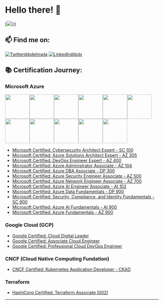 # Hello there! 👋
[![](https://visitor-badge.glitch.me/badge?page_id=najx.visitor-badge")]()

## 📫 Find me on:
<a href="https://twitter.com/bdelmwla"><img src="https://img.shields.io/badge/Twitter--_.svg?style=social&logo=twitter" alt="Twitter@bdelmwla"></a>
<a href="https://www.linkedin.com/in/abdx"><img src="https://img.shields.io/badge/LinkedIn--_.svg?style=social&logo=linkedin" alt="LinkedIn@bdx"></a>

## **📚 Certification Journey:**

### **Microsoft Azure**

<img src="https://user-images.githubusercontent.com/60783263/156945618-b549ccc3-37f6-46fc-ba01-a9b4be47e7e5.png" width="80" height="80"><img src="https://user-images.githubusercontent.com/60783263/166072330-a2fc130d-eb6b-4ae2-bcf7-45c83b841233.png" width="80" height="80"><img src="https://user-images.githubusercontent.com/60783263/157124139-38ecb020-fee3-4f5b-80b7-fe7380255ebd.png" width="80" height="80"><img src="https://user-images.githubusercontent.com/60783263/156945247-962f1e1d-c5c5-4703-a012-87dd3f87ef25.png" width="80" height="80"><img src="https://user-images.githubusercontent.com/60783263/156946222-7e5ffb12-65b0-46fe-980a-d5438052446c.png" width="80" height="80"><img src="https://user-images.githubusercontent.com/60783263/156945458-e9336db0-a6a9-4ea9-b1f1-53bc8723d347.png" width="80" height="80"><img src="https://user-images.githubusercontent.com/60783263/156946015-ec505512-077b-4470-a8d2-adabb4e82fe1.png" width="80" height="80"><img src="https://user-images.githubusercontent.com/60783263/156945874-f4041771-e55f-4e17-9e34-dd4a78ec3d8b.png" width="80" height="80"><img src="https://user-images.githubusercontent.com/60783263/156946223-0360b1ac-b66b-430f-a8cf-666fd13814d4.png" width="80" height="80"><img src="https://user-images.githubusercontent.com/60783263/156946224-3fdf6e0f-d5bf-49d2-9034-5aa5fef1f83e.png" width="80" height="80"><img src="https://user-images.githubusercontent.com/60783263/156946225-ebbceb0c-4689-484a-b8e1-ab35d67607b5.png" width="80" height="80">

- [Microsoft Certified: Cybersecurity Architect Expert - SC 100](https://docs.microsoft.com/en-us/certifications/cybersecurity-architect-expert/)
- [Microsoft Certified: Azure Solutions Architect Expert - AZ 305](https://docs.microsoft.com/en-us/learn/certifications/azure-solutions-architect/)
- [Microsoft Certified: DevOps Engineer Expert - AZ 400](https://docs.microsoft.com/en-us/learn/certifications/devops-engineer/)
- [Microsoft Certified: Azure Administrator Associate - AZ 104](https://docs.microsoft.com/en-us/learn/certifications/azure-administrator/)
- [Microsoft Certified: Azure DBA Associate - DP 300](https://docs.microsoft.com/en-us/learn/certifications/azure-database-administrator-associate/)
- [Microsoft Certified: Azure Security Engineer Associate - AZ 500](https://docs.microsoft.com/en-us/learn/certifications/azure-security-engineer/)
- [Microsoft Certified: Azure Network Engineer Associate - AZ 700](https://docs.microsoft.com/en-us/learn/certifications/azure-network-engineer-associate/)
- [Microsoft Certified: Azure AI Engineer Associate - AI 102](https://docs.microsoft.com/en-us/learn/certifications/azure-ai-engineer/)
- [Microsoft Certified: Azure Data Fundamentals - DP 900](https://docs.microsoft.com/en-us/learn/certifications/azure-data-fundamentals/)
- [Microsoft Certified: Security, Compliance, and Identity Fundamentals - SC 900](https://docs.microsoft.com/en-us/learn/certifications/security-compliance-and-identity-fundamentals/)
- [Microsoft Certified: Azure AI Fundamentals - AI 900](https://docs.microsoft.com/en-us/learn/certifications/azure-ai-fundamentals/)
- [Microsoft Certified: Azure Fundamentals - AZ 900](https://docs.microsoft.com/en-us/learn/certifications/azure-fundamentals/)

### **Google Cloud (GCP)**

- [Google Certified: Cloud Digital Leader](https://cloud.google.com/certification/cloud-digital-leader)
- [Google Certified: Associate Cloud Engineer](https://cloud.google.com/certification/cloud-engineer)
- [Google Certified: Professional Cloud DevOps Engineer](https://cloud.google.com/certification/cloud-devops-engineer)

### **CNCF (Cloud Native Computing Fundation)**

- [CNCF Certified: Kubernetes Application Developer - CKAD](https://www.cncf.io/certification/ckad/)

### **Terraform**

- [HashiCorp Certified: Terraform Associate (002)](https://www.hashicorp.com/certification/terraform-associate)

---
